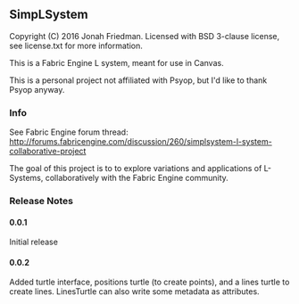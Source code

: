 ## SimpLSystem

Copyright (C) 2016 Jonah Friedman. Licensed with BSD 3-clause license, see license.txt for more information.

This is a Fabric Engine L system, meant for use in Canvas. 

This is a personal project not affiliated with Psyop, but I'd like to thank Psyop anyway. 

### Info

See Fabric Engine forum thread: http://forums.fabricengine.com/discussion/260/simplsystem-l-system-collaborative-project

The goal of this project is to to explore variations and applications of L-Systems, collaboratively with the Fabric Engine community. 

### Release Notes

#### 0.0.1

Initial release

#### 0.0.2

Added turtle interface, positions turtle (to create points), and a lines turtle to create lines. LinesTurtle can also
write some metadata as attributes. 

